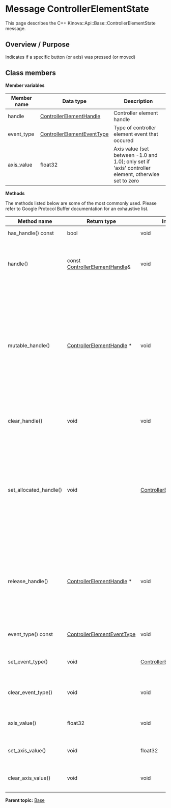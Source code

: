 # Message ControllerElementState

This page describes the C++ Kinova::Api::Base::ControllerElementState message.

## Overview / Purpose

Indicates if a specific button \(or axis\) was pressed \(or moved\)

## Class members

 **Member variables** 

|Member name|Data type|Description|
|-----------|---------|-----------|
|handle| [ControllerElementHandle](msg_Base_ControllerElementHandle.md#)|Controller element handle|
|event\_type| [ControllerElementEventType](enm_Base_ControllerElementEventType.md#)|Type of controller element event that occured|
|axis\_value|float32|Axis value \(set between -1.0 and 1.0\); only set if 'axis' controller element, otherwise set to zero|

 **Methods** 

The methods listed below are some of the most commonly used. Please refer to Google Protocol Buffer documentation for an exhaustive list.

|Method name|Return type|Input type|Description|
|-----------|-----------|----------|-----------|
|has\_handle\(\) const|bool|void|Returns true if handle is set.|
|handle\(\)|const [ControllerElementHandle](msg_Base_ControllerElementHandle.md#)&|void|Returns the current value of handle. If handle is not set, returns a [ControllerElementHandle](msg_Base_ControllerElementHandle.md#) with none of its fields set \(possibly handle::default\_instance\(\)\).|
|mutable\_handle\(\)| [ControllerElementHandle](msg_Base_ControllerElementHandle.md#) \*|void|Returns a pointer to the mutable [ControllerElementHandle](msg_Base_ControllerElementHandle.md#) object that stores the field's value. If the field was not set prior to the call, then the returned [ControllerElementHandle](msg_Base_ControllerElementHandle.md#) will have none of its fields set \(i.e. it will be identical to a newly-allocated [ControllerElementHandle](msg_Base_ControllerElementHandle.md#)\). After calling this, has\_handle\(\) will return true and handle\(\) will return a reference to the same instance of [ControllerElementHandle](msg_Base_ControllerElementHandle.md#).|
|clear\_handle\(\)|void|void|Clears the value of the field. After calling this, has\_handle\(\) will return false and handle\(\) will return the default value.|
|set\_allocated\_handle\(\)|void| [ControllerElementHandle](msg_Base_ControllerElementHandle.md#) \*|Sets the [ControllerElementHandle](msg_Base_ControllerElementHandle.md#) object to the field and frees the previous field value if it exists. If the [ControllerElementHandle](msg_Base_ControllerElementHandle.md#) pointer is not NULL, the message takes ownership of the allocated [ControllerElementHandle](msg_Base_ControllerElementHandle.md#) object and has\_ [ControllerElementHandle](msg_Base_ControllerElementHandle.md#)\(\) will return true. Otherwise, if the handle is NULL, the behavior is the same as calling clear\_handle\(\).|
|release\_handle\(\)| [ControllerElementHandle](msg_Base_ControllerElementHandle.md#) \*|void|Releases the ownership of the field and returns the pointer of the [ControllerElementHandle](msg_Base_ControllerElementHandle.md#) object. After calling this, caller takes the ownership of the allocated [ControllerElementHandle](msg_Base_ControllerElementHandle.md#) object, has\_handle\(\) will return false, and handle\(\) will return the default value.|
|event\_type\(\) const| [ControllerElementEventType](enm_Base_ControllerElementEventType.md#)|void|Returns the current value of event\_type. If the event\_type is not set, returns 0.|
|set\_event\_type\(\)|void| [ControllerElementEventType](enm_Base_ControllerElementEventType.md#)|Sets the value of event\_type. After calling this, event\_type\(\) will return value.|
|clear\_event\_type\(\)|void|void|Clears the value of event\_type. After calling this, event\_type\(\) will return the empty string/empty bytes.|
|axis\_value\(\)|float32|void|Returns the current value of axis\_value. If the axis\_value is not set, returns 0.|
|set\_axis\_value\(\)|void|float32|Sets the value of axis\_value. After calling this, axis\_value\(\) will return value.|
|clear\_axis\_value\(\)|void|void|Clears the value of axis\_value. After calling this, axis\_value\(\) will return 0.|

**Parent topic:** [Base](../references/summary_Base.md)

